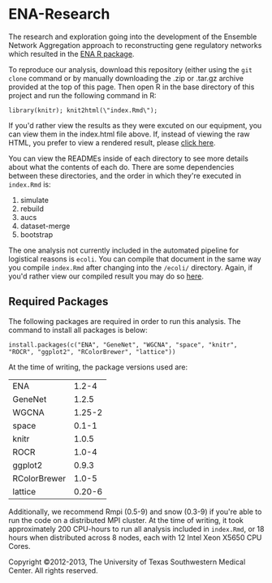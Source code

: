 ENA-Research
============

The research and exploration going into the development of the Ensemble Network Aggregation approach to reconstructing gene regulatory networks which resulted in the [ENA R package](https://github.com/QBRC/ena/).

To reproduce our analysis, download this repository (either using the `git clone` command or by manually downloading the .zip or .tar.gz archive provided at the top of this page. Then open R in the base directory of this project and run the following command in R:

    library(knitr); knit2html(\"index.Rmd\");

If you'd rather view the results as they were excuted on our equipment, you can view them in the index.html file above. If, instead of viewing the raw HTML, you prefer to view a rendered result, please [click here](http://htmlpreview.github.com/?https://github.com/QBRC/ENA-Research/blob/master/index.html).

You can view the READMEs inside of each directory to see more details about what the contents of each do. There are some dependencies between these directories, and the order in which they're executed in `index.Rmd` is:

1. simulate
2. rebuild
3. aucs
4. dataset-merge
5. bootstrap

The one analysis not currently included in the automated pipeline for logistical reasons is `ecoli`. You can compile that document in the same way you compile `index.Rmd` after changing into the `/ecoli/` directory. Again, if you'd rather view our compiled result you may do so [here](http://htmlpreview.github.com/?https://github.com/QBRC/ENA-Research/blob/master/ecoli/ecoli.html).

## Required Packages

The following packages are required in order to run this analysis. The command to install all packages is below:

    install.packages(c("ENA", "GeneNet", "WGCNA", "space", "knitr", "ROCR", "ggplot2", "RColorBrewer", "lattice"))

At the time of writing, the package versions used are:

<table>
  <tr>
    <td>ENA</td><td>1.2-4</td>
  </tr>
  <tr>
    <td>GeneNet</td><td>1.2.5</td>
  </tr>
  <tr>
    <td>WGCNA</td><td>1.25-2</td>
  </tr>
  <tr>
    <td>space</td><td>0.1-1</td>
  </tr>
  <tr>
    <td>knitr</td><td>1.0.5</td>
  </tr>
  <tr>
    <td>ROCR</td><td>1.0-4</td>
  </tr>
  <tr>
    <td>ggplot2</td><td>0.9.3</td>
  </tr>
  <tr>
    <td>RColorBrewer</td><td>1.0-5</td>
  </tr>
  <tr>
    <td>lattice</td><td>0.20-6</td>
  </tr>
</table>
    
Additionally, we recommend Rmpi (0.5-9) and snow (0.3-9) if you're able to run the code on a distributed MPI cluster. At the time of writing, it took approximately 200 CPU-hours to run all analysis included in `index.Rmd`, or 18 hours when distributed across 8 nodes, each with 12 Intel Xeon X5650 CPU Cores.    

Copyright ©2012-2013, The University of Texas Southwestern Medical Center.  All rights reserved.
